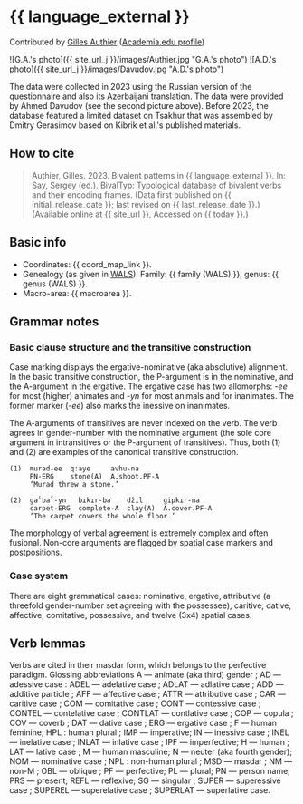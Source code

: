 # {{ language_external }}

Contributed by [Gilles Authier](https://www.ephe.psl.eu/gilles-authier) ([Academia.edu profile](https://ephe.academia.edu/GillesAuthier)) 

![G.A.'s photo]({{ site_url_j }}/images/Authier.jpg "G.A.'s photo")
![A.D.'s photo]({{ site_url_j }}/images/Davudov.jpg "A.D.'s photo")

The data were collected in 2023 using the Russian version of the questionnaire and also its Azerbaijani translation. The data were provided by Ahmed Davudov (see the second picture above). Before 2023, the database featured a limited dataset on Tsakhur that was assembled by Dmitry Gerasimov based on Kibrik et al.'s published materials.

## How to cite

> Authier, Gilles. 2023. Bivalent patterns in {{ language_external }}. In: Say, Sergey (ed.). BivalTyp: Typological database of bivalent verbs and their encoding frames. (Data first published on {{ initial_release_date }}; last revised on {{ last_release_date }}.) (Available online at {{ site_url }}, Accessed on {{ today }}.)

## Basic info

- Coordinates: {{ coord_map_link }}.
- Genealogy (as given in [WALS](https://wals.info/)). Family: {{ family (WALS) }}, genus: {{ genus (WALS) }}.
- Macro-area: {{ macroarea }}.

## Grammar notes

### Basic clause structure and the transitive construction

Case marking displays the ergative-nominative (aka absolutive) alignment. In the basic transitive construction, the P-argument is in the nominative, and the A-argument in the ergative. The ergative case has two allomorphs: *-ee* for most (higher) animates and *-yn* for most animals and for inanimates. The former marker (*-ee*) also marks the inessive on inanimates.

The A-arguments of transitives are never indexed on the verb. The verb agrees in gender-number with the nominative argument (the sole core argument in intransitives or the P-argument of transitives). Thus, both (1) and (2) are examples of the canonical transitive construction.

```
(1)  murad-ee  q:aye     avhu-na
     PN-ERG    stone(A)  A.shoot.PF-A
     ‘Murad threw a stone.’

(2)  gaˁbaˁ-yn   bıkır-ba    džil     gipkır-na
     carpet-ERG  complete-A  clay(A)  A.cover.PF-A
     ‘The carpet covers the whole floor.’
```

The morphology of verbal agreement is extremely complex and often fusional. Non-core arguments are flagged by spatial case markers and postpositions. 

### Case system

There are eight grammatical cases: nominative, ergative, attributive (a threefold gender-number set agreeing with the possessee), caritive, dative, affective, comitative, possessive, and twelve (3x4) spatial cases.

## Verb lemmas
Verbs are cited in their masdar form, which belongs to the perfective paradigm.
Glossing abbreviations
A — animate (aka third) gender ; AD — adessive case : ADEL — adelative case ; ADLAT — adlative case ; ADD — additive particle ; AFF — affective case ; ATTR — attributive case ; CAR — caritive case ; COM — comitative case ; CONT — contessive case ; CONTEL — contelative case ; CONTLAT — contlative case ; COP — copula ; COV — coverb ; DAT — dative case ; ERG — ergative case ; F — human feminine; HPL : human plural ; IMP — imperative; IN — inessive case ; INEL — inelative case ; INLAT — inlative case ; IPF — imperfective; H — human ; LAT — lative case ; M — human masculine; N — neuter (aka fourth gender); NOM — nominative case ; NPL : non-human plural ; MSD — masdar ; NM — non-M ; OBL — oblique ; PF — perfective; PL — plural; PN — person name; PRS — present; REFL — reflexive; SG — singular ;  SUPER — superessive case ; SUPEREL — superelative case ; SUPERLAT — superlative case.


